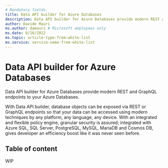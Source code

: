 ```yaml
---
# Mandatory fields.
title: Data API builder for Azure Databases
description: Data API builder for Azure Databases provide modern REST and GraphQL endpoints to your Azure Databases.
author: Davide Mauri
ms.author: damauri # Microsoft employees only
ms.date: 8/26/2022
ms.topic: article-type-from-white-list
ms.service: service-name-from-white-list
---
```

# Data API builder for Azure Databases

Data API builder for Azure Databases provide modern REST and GraphQL endpoints to your Azure Databases.

With Data API builder, database objects can be exposed via REST or GraphQL endpoints so that your data can be accessed using modern techniques by any platform, any language, any device. With an integrated and flexible policy engine, granular security is assured; integrated with Azure SQL, SQL Server, PostgreSQL, MySQL, MariaDB and Cosmos DB, gives developer an efficiency boost like it was never seen before.

## Table of content
WIP